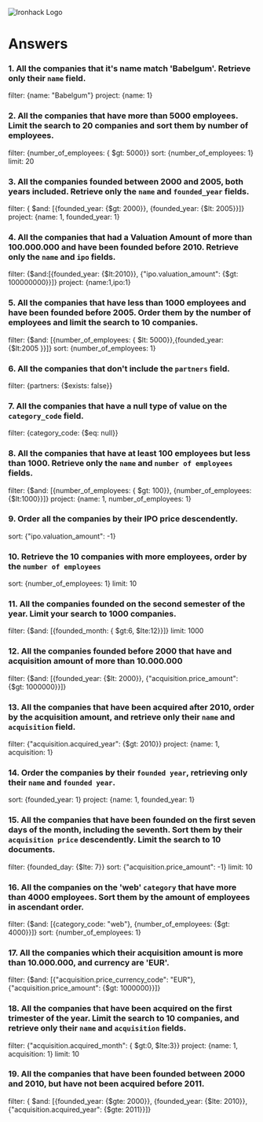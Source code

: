 ![Ironhack Logo](https://i.imgur.com/1QgrNNw.png)

# Answers

### 1. All the companies that it's name match 'Babelgum'. Retrieve only their `name` field.

filter: {name: "Babelgum"}
project: {name: 1}

### 2. All the companies that have more than 5000 employees. Limit the search to 20 companies and sort them by **number of employees**.
filter: {number_of_employees: { $gt: 5000}}
sort: {number_of_employees: 1}
limit: 20

### 3. All the companies founded between 2000 and 2005, both years included. Retrieve only the `name` and `founded_year` fields.
filter: { $and: [{founded_year: {$gt: 2000}}, {founded_year: {$lt: 2005}}]}
project: {name: 1, founded_year: 1}

### 4. All the companies that had a Valuation Amount of more than 100.000.000 and have been founded before 2010. Retrieve only the `name` and `ipo` fields.
filter: {$and:[{founded_year: {$lt:2010}}, {"ipo.valuation_amount": {$gt: 100000000}}]}
project: {name:1,ipo:1}

### 5. All the companies that have less than 1000 employees and have been founded before 2005. Order them by the number of employees and limit the search to 10 companies.
filter: {$and: [{number_of_employees: { $lt: 5000}},{founded_year: {$lt:2005 }}]}
sort: {number_of_employees: 1}

### 6. All the companies that don't include the `partners` field.
filter: {partners: {$exists: false}}

### 7. All the companies that have a null type of value on the `category_code` field.
filter: {category_code: {$eq: null}}

### 8. All the companies that have at least 100 employees but less than 1000. Retrieve only the `name` and `number of employees` fields.
filter: {$and: [{number_of_employees: { $gt: 100}}, {number_of_employees: {$lt:1000}}]}
project: {name: 1, number_of_employees: 1}

### 9. Order all the companies by their IPO price descendently.
sort: {"ipo.valuation_amount": -1}

### 10. Retrieve the 10 companies with more employees, order by the `number of employees`
sort: {number_of_employees: 1}
limit: 10

### 11. All the companies founded on the second semester of the year. Limit your search to 1000 companies.
filter: {$and: [{founded_month: { $gt:6, $lte:12}}]}
limit: 1000

### 12. All the companies founded before 2000 that have and acquisition amount of more than 10.000.000
filter: {$and: [{founded_year: {$lt: 2000}}, {"acquisition.price_amount": {$gt: 1000000}}]}

### 13. All the companies that have been acquired after 2010, order by the acquisition amount, and retrieve only their `name` and `acquisition` field.
filter: {"acquisition.acquired_year": {$gt: 2010}}
project: {name: 1, acquisition: 1}

### 14. Order the companies by their `founded year`, retrieving only their `name` and `founded year`.
sort: {founded_year: 1}
project: {name: 1, founded_year: 1}

### 15. All the companies that have been founded on the first seven days of the month, including the seventh. Sort them by their `acquisition price` descendently. Limit the search to 10 documents.
filter: {founded_day: {$lte: 7}}
sort: {"acquisition.price_amount": -1}
limit: 10

### 16. All the companies on the 'web' `category` that have more than 4000 employees. Sort them by the amount of employees in ascendant order.
filter: {$and: [{category_code: "web"}, {number_of_employees: {$gt: 4000}}]}
sort: {number_of_employees: 1}

### 17. All the companies which their acquisition amount is more than 10.000.000, and currency are 'EUR'.
filter: {$and: [{"acquisition.price_currency_code": "EUR"}, {"acquisition.price_amount": {$gt: 1000000}}]}

### 18. All the companies that have been acquired on the first trimester of the year. Limit the search to 10 companies, and retrieve only their `name` and `acquisition` fields.
filter: {"acquisition.acquired_month": { $gt:0, $lte:3}}
project: {name: 1, acquisition: 1}
limit: 10

### 19. All the companies that have been founded between 2000 and 2010, but have not been acquired before 2011.
filter: { $and: [{founded_year: {$gte: 2000}}, {founded_year: {$lte: 2010}}, {"acquisition.acquired_year": {$gte: 2011}}]}
